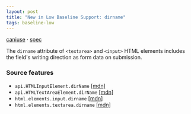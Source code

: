 ```yaml
---
layout: post
title: "New in Low Baseline Support: dirname"
tags: baseline-low
---
```


[caniuse](https://caniuse.com/?search=dirname) · [spec](https://html.spec.whatwg.org/multipage/form-control-infrastructure.html#attr-fe-dirname)

The `dirname` attribute of `<textarea>` and `<input>` HTML elements includes the field's writing direction as form data on submission.

### Source features

- ``api.HTMLInputElement.dirName`` [[mdn]](https://developer.mozilla.org/en-US/search?q=api.HTMLInputElement.dirName)
- ``api.HTMLTextAreaElement.dirName`` [[mdn]](https://developer.mozilla.org/en-US/search?q=api.HTMLTextAreaElement.dirName)
- ``html.elements.input.dirname`` [[mdn]](https://developer.mozilla.org/en-US/search?q=html.elements.input.dirname)
- ``html.elements.textarea.dirname`` [[mdn]](https://developer.mozilla.org/en-US/search?q=html.elements.textarea.dirname)
